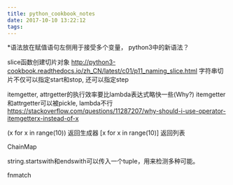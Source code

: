 ```yaml
---
title: python_cookbook_notes
date: 2017-10-10 13:22:12
tags:
---
```


*语法放在赋值语句左侧用于接受多个变量， python3中的新语法？


slice函数创建切片对象
http://python3-cookbook.readthedocs.io/zh_CN/latest/c01/p11_naming_slice.html
字符串切片不仅可以指定start和stop, 还可以指定step


itemgetter, attrgetter的执行效率要比lambda表达式略快一些(Why?)
itemgetter和attrgetter可以被pickle, lambda不行  https://stackoverflow.com/questions/11287207/why-should-i-use-operator-itemgetterx-instead-of-x


(x for x in range(10)) 返回生成器  [x for x in range(10)]  返回列表

ChainMap

string.startswith和endswith可以传入一个tuple，用来检测多种可能。

fnmatch